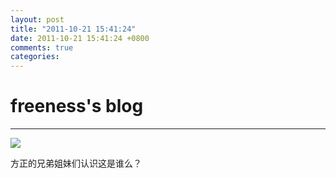 ```yaml
---
layout: post
title: "2011-10-21 15:41:24"
date: 2011-10-21 15:41:24 +0800
comments: true
categories: 
---
```


# freeness's blog

----------

![](http://okqmqrbgo.bkt.clouddn.com/201110211541241.jpg)

>
方正的兄弟姐妹们认识这是谁么？